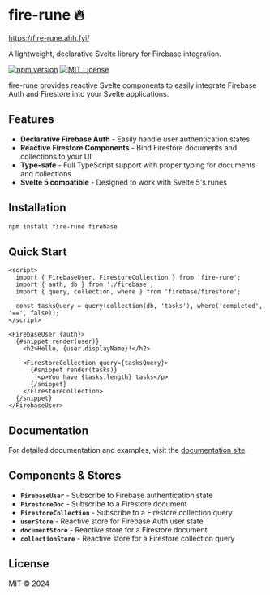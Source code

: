 # fire-rune 🔥

https://fire-rune.ahh.fyi/

A lightweight, declarative Svelte library for Firebase integration.

[![npm version](https://img.shields.io/npm/v/fire-rune.svg)](https://www.npmjs.com/package/fire-rune)
[![MIT License](https://img.shields.io/badge/license-MIT-blue.svg)](LICENSE)

fire-rune provides reactive Svelte components to easily integrate Firebase Auth and Firestore into your Svelte applications.

## Features

- **Declarative Firebase Auth** - Easily handle user authentication states
- **Reactive Firestore Components** - Bind Firestore documents and collections to your UI
- **Type-safe** - Full TypeScript support with proper typing for documents and collections
- **Svelte 5 compatible** - Designed to work with Svelte 5's runes

## Installation

```bash
npm install fire-rune firebase
```

## Quick Start

```svelte
<script>
  import { FirebaseUser, FirestoreCollection } from 'fire-rune';
  import { auth, db } from './firebase';
  import { query, collection, where } from 'firebase/firestore';

  const tasksQuery = query(collection(db, 'tasks'), where('completed', '==', false));
</script>

<FirebaseUser {auth}>
  {#snippet render(user)}
    <h2>Hello, {user.displayName}!</h2>

    <FirestoreCollection query={tasksQuery}>
      {#snippet render(tasks)}
        <p>You have {tasks.length} tasks</p>
      {/snippet}
    </FirestoreCollection>
  {/snippet}
</FirebaseUser>
```

## Documentation

For detailed documentation and examples, visit the [documentation site](https://fire-rune.ahh.fyi/).

## Components & Stores

- **`FirebaseUser`** - Subscribe to Firebase authentication state
- **`FirestoreDoc`** - Subscribe to a Firestore document
- **`FirestoreCollection`** - Subscribe to a Firestore collection query
- **`userStore`** - Reactive store for Firebase Auth user state
- **`documentStore`** - Reactive store for a Firestore document
- **`collectionStore`** - Reactive store for a Firestore collection query

## License

MIT © 2024
